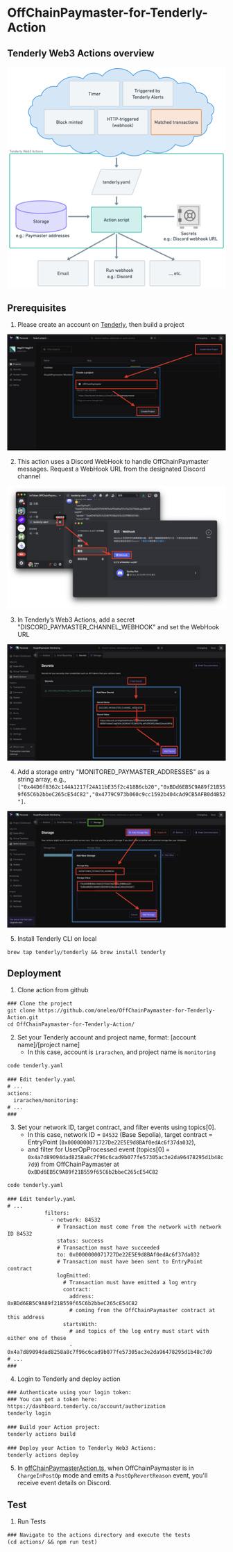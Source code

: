 # OffChainPaymaster-for-Tenderly-Action

## Tenderly Web3 Actions overview

![Tenderly Web3 Actions overview](images/tenderlyWeb3ActionsOverview.png "Tenderly Web3 Actions overview")

## Prerequisites

1. Please create an account on [Tenderly](https://dashboard.tenderly.co/), then build a project

![Create Tenderly project](images/createTenderlyProject.png "Create Tenderly project")

2. This action uses a Discord WebHook to handle OffChainPaymaster messages. Request a WebHook URL from the designated Discord channel

![Create Discord webhook url](images/createDiscordWebhookUrl.png "Create Discord webhook url")

3. In Tenderly’s Web3 Actions, add a secret "DISCORD_PAYMASTER_CHANNEL_WEBHOOK" and set the WebHook URL

![Add webhook to Actions secrets](images/addWebhookToActionsSecrets.png "Add webhook to Actions secrets")

4. Add a storage entry "MONITORED_PAYMASTER_ADDRESSES" as a string array, e.g., `["0x44D6f8362c144A1217f24A11bE35f2c418B6cb20","0xBDd6EB5C9A89f21B559f65C6b2bbeC265cE54C82","0x4779C973b060c9cc1592b404cAd9CB5AFB0d4B52"]`.

![Add paymaster addresses to actions storage](images/addPaymasterAddressesToActionsStorage.png "Add paymaster addresses to actions storage")

5. Install Tenderly CLI on local

```shell
brew tap tenderly/tenderly && brew install tenderly
```

## Deployment

1. Clone action from github

```shell
### Clone the project
git clone https://github.com/oneleo/OffChainPaymaster-for-Tenderly-Action.git
cd OffChainPaymaster-for-Tenderly-Action/
```

2. Set your Tenderly account and project name, format: [account name]/[project name]
   - In this case, account is `irarachen`, and project name is `monitoring`

```shell
code tenderly.yaml

### Edit tenderly.yaml
# ...
actions:
  irarachen/monitoring:
# ...
###
```

3. Set your network ID, target contract, and filter events using topics[0].
   - In this case, network ID = `84532` (Base Sepolia), target contract = EntryPoint (`0x0000000071727De22E5E9d8BAf0edAc6f37da032`),
   - and filter for UserOpProcessed event (topics[0] = `0x4a7d89094dad8258a8c7f96c6cad9b077fe57305ac3e2da96478295d1b48c7d9`) from OffChainPaymaster at `0xBDd6EB5C9A89f21B559f65C6b2bbeC265cE54C82`

```shell
code tenderly.yaml

### Edit tenderly.yaml
# ...
            filters:
              - network: 84532
                # Transaction must come from the network with network ID 84532
                status: success
                # Transaction must have succeeded
                to: 0x0000000071727De22E5E9d8BAf0edAc6f37da032
                # Transaction must have been sent to EntryPoint contract
                logEmitted:
                  # Transaction must have emitted a log entry
                  contract:
                    address: 0xBDd6EB5C9A89f21B559f65C6b2bbeC265cE54C82
                    # coming from the OffChainPaymaster contract at this address
                  startsWith:
                    # and topics of the log entry must start with either one of these
                    - 0x4a7d89094dad8258a8c7f96c6cad9b077fe57305ac3e2da96478295d1b48c7d9
# ...
###
```

4. Login to Tenderly and deploy action

```
### Authenticate using your login token:
### You can get a token here: https://dashboard.tenderly.co/account/authorization
tenderly login

### Build your Action project:
tenderly actions build

### Deploy your Action to Tenderly Web3 Actions:
tenderly actions deploy
```

5. In [offChainPaymasterAction.ts](https://github.com/oneleo/OffChainPaymaster-for-Tenderly-Action/blob/action-for-paymaster/actions/offChainPaymasterAction.ts#L320-L331), when OffChainPaymaster is in `ChargeInPostOp` mode and emits a `PostOpRevertReason` event, you'll receive event details on Discord.

## Test

1. Run Tests

```
### Navigate to the actions directory and execute the tests
(cd actions/ && npm run test)
```
